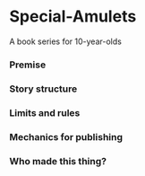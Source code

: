 # Special-Amulets
A book series for 10-year-olds

### Premise
### Story structure
### Limits and rules
### Mechanics for publishing
### Who made this thing?
